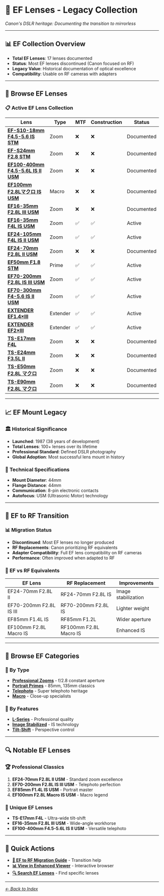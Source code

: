 # 🔴 EF Lenses - Legacy Collection

*Canon's DSLR heritage: Documenting the transition to mirrorless*

---

## 📊 **EF Collection Overview**

- **Total EF Lenses**: 17 lenses documented
- **Status**: Most EF lenses discontinued (Canon focused on RF)
- **Legacy Value**: Historical documentation of optical excellence
- **Compatibility**: Usable on RF cameras with adapters

---

## 🎯 **Browse EF Lenses**

### 📋 **Active EF Lens Collection**

| Lens | Type | MTF | Construction | Status |
|------|------|-----|--------------|--------|
| **[EF-S10-18mm F4.5-5.6 IS STM](lens_detail/EF_S10_18mm_F4.5_5.6_IS_STM.md)** | Zoom | ❌ | ❌ | Documented |
| **[EF-S24mm F2.8 STM](lens_detail/EF_S24mm_F2.8_STM.md)** | Zoom | ❌ | ❌ | Documented |
| **[EF100-400mm F4.5-5.6L IS II USM](lens_detail/EF100_400mm_F4.5_5.6L_IS_II_USM.md)** | Zoom | ❌ | ❌ | Documented |
| **[EF100mm F2.8Lマクロ IS USM](lens_detail/EF100mm_F2.8Lマクロ_IS_USM.md)** | Macro | ❌ | ❌ | Documented |
| **[EF16-35mm F2.8L III USM](lens_detail/EF16_35mm_F2.8L_III_USM.md)** | Zoom | ❌ | ❌ | Documented |
| **[EF16-35mm F4L IS USM](lens_detail/EF16_35mm_F4L_IS_USM.md)** | Zoom | ✅ | ✅ | Active |
| **[EF24-105mm F4L IS II USM](lens_detail/EF24_105mm_F4L_IS_II_USM.md)** | Zoom | ✅ | ✅ | Active |
| **[EF24-70mm F2.8L II USM](lens_detail/EF24_70mm_F2.8L_II_USM.md)** | Zoom | ❌ | ❌ | Documented |
| **[EF50mm F1.8 STM](lens_detail/EF50mm_F1.8_STM.md)** | Prime | ✅ | ✅ | Active |
| **[EF70-200mm F2.8L IS III USM](lens_detail/EF70_200mm_F2.8L_IS_III_USM.md)** | Zoom | ✅ | ✅ | Active |
| **[EF70-300mm F4-5.6 IS II USM](lens_detail/EF70_300mm_F4_5.6_IS_II_USM.md)** | Zoom | ✅ | ✅ | Active |
| **[EXTENDER EF1.4×III](lens_detail/EXTENDER_EF1.4×III.md)** | Extender | ✅ | ✅ | Active |
| **[EXTENDER EF2×III](lens_detail/EXTENDER_EF2×III.md)** | Extender | ✅ | ✅ | Active |
| **[TS-E17mm F4L](lens_detail/TS_E17mm_F4L.md)** | Zoom | ❌ | ❌ | Documented |
| **[TS-E24mm F3.5L II](lens_detail/TS_E24mm_F3.5L_II.md)** | Zoom | ❌ | ❌ | Documented |
| **[TS-E50mm F2.8L マクロ](lens_detail/TS_E50mm_F2.8L_マクロ.md)** | Zoom | ❌ | ❌ | Documented |
| **[TS-E90mm F2.8L マクロ](lens_detail/TS_E90mm_F2.8L_マクロ.md)** | Zoom | ❌ | ❌ | Documented |

---

## 📈 **EF Mount Legacy**

### 🏛️ **Historical Significance**
- **Launched**: 1987 (38 years of development)
- **Total Lenses**: 100+ lenses over its lifetime
- **Professional Standard**: Defined DSLR photography
- **Global Adoption**: Most successful lens mount in history

### 🔧 **Technical Specifications**
- **Mount Diameter**: 44mm
- **Flange Distance**: 44mm
- **Communication**: 8-pin electronic contacts
- **Autofocus**: USM (Ultrasonic Motor) technology

---

## 🎯 **EF to RF Transition**

### 📊 **Migration Status**
- **Discontinued**: Most EF lenses no longer produced
- **RF Replacements**: Canon prioritizing RF equivalents
- **Adapter Compatibility**: Full EF lens compatibility on RF cameras
- **Performance**: Often improved when adapted to RF

### 🔄 **EF vs RF Equivalents**
| EF Lens | RF Replacement | Improvements |
|---------|----------------|--------------|
| EF24-70mm F2.8L II | RF24-70mm F2.8L IS | Image stabilization |
| EF70-200mm F2.8L IS III | RF70-200mm F2.8L IS | Lighter weight |
| EF85mm F1.4L IS | RF85mm F1.2L | Wider aperture |
| EF100mm F2.8L Macro IS | RF100mm F2.8L Macro IS | Enhanced IS |

---

## 📂 **Browse EF Categories**

### 📝 **By Type**
- **[Professional Zooms](../categories/standard_zooms.md)** - f/2.8 constant aperture
- **[Portrait Primes](../categories/portrait_primes.md)** - 85mm, 135mm classics
- **[Telephoto](../categories/telephoto.md)** - Super telephoto heritage
- **[Macro](../categories/macro.md)** - Close-up specialists

### 🏅 **By Features**
- **[L-Series](../features/l_series.md)** - Professional quality
- **[Image Stabilized](../features/image_stabilized.md)** - IS technology
- **[Tilt-Shift](../categories/specialty.md)** - Perspective control

---

## 🔍 **Notable EF Lenses**

### 🏆 **Professional Classics**
1. **EF24-70mm F2.8L II USM** - Standard zoom excellence
2. **EF70-200mm F2.8L IS III USM** - Telephoto perfection
3. **EF85mm F1.4L IS USM** - Portrait master
4. **EF100mm F2.8L Macro IS USM** - Macro legend

### 🌟 **Unique EF Lenses**
- **TS-E17mm F4L** - Ultra-wide tilt-shift
- **EF16-35mm F2.8L III USM** - Wide-angle workhorse
- **EF100-400mm F4.5-5.6L IS II USM** - Versatile telephoto

---

## 📱 **Quick Actions**

- **[🔄 EF to RF Migration Guide](../education/ef_to_rf_migration.md)** - Transition help
- **[📊 View in Enhanced Viewer](../canon_enhanced_mtf_viewer.html)** - Interactive browser
- **[🔍 Search EF Lenses](../lens_finder.md)** - Find specific lenses

---

*[← Back to Index](../index.md)*
